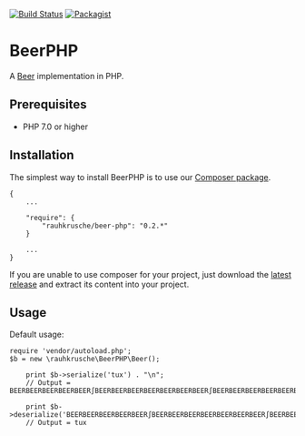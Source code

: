 [![Build Status](https://travis-ci.org/rauhkrusche/Beer.php.svg?branch=master)](https://travis-ci.org/rauhkrusche/Beer.php)
[![Packagist](https://img.shields.io/packagist/v/rauhkrusche/beer-php.svg)](https://packagist.org/packages/rauhkrusche/beer-php)  

BeerPHP  
========

A [Beer](https://github.com/rauhkrusche/Beer) implementation in PHP.

## Prerequisites ##
- PHP 7.0 or higher

## Installation ##
The simplest way to install BeerPHP is to use our [Composer package](https://packagist.org/packages/rauhkrusche/beer-php).

```
{
    ...
    
    "require": {
        "rauhkrusche/beer-php": "0.2.*"
    }
    
    ...
}
```

If you are unable to use composer for your project, just download the [latest release](https://github.com/rauhkrusche/Beer.php/releases/latest) and extract its content into your project.  

## Usage ##
Default usage:

```
require 'vendor/autoload.php';
$b = new \rauhkrusche\BeerPHP\Beer();

    print $b->serialize('tux') . "\n";
    // Output = BEERBEERBEERBEERBEER∫BEERBEERBEERBEERBEERBEERBEER∫BEERBEERBEERBEERBEERBEERBEERBEERBEERBEERBEERBEERBEERBEERBEERBEERBEERBEERBEERBEERBEER∫
    
    print $b->deserialize('BEERBEERBEERBEERBEER∫BEERBEERBEERBEERBEERBEERBEER∫BEERBEERBEERBEERBEERBEERBEERBEERBEERBEERBEERBEERBEERBEERBEERBEERBEERBEERBEERBEERBEER∫');
    // Output = tux
```
